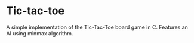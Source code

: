 # Tic-tac-toe
A simple implementation of the Tic-Tac-Toe board game in C. Features an AI using minmax algorithm.
